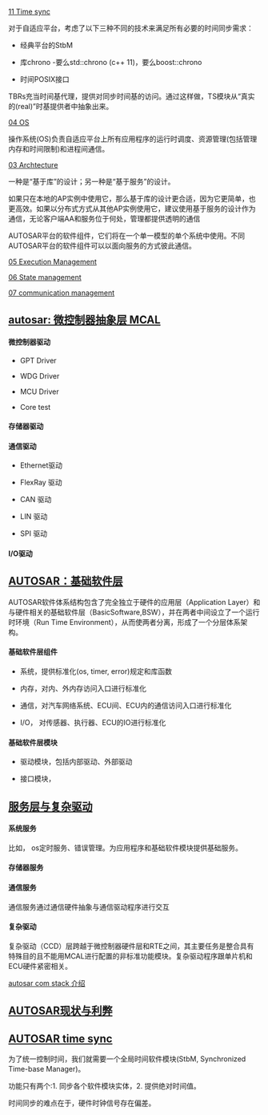 


[11 Time sync](https://blog.csdn.net/sky8336/article/details/91355471)


对于自适应平台，考虑了以下三种不同的技术来满足所有必要的时间同步需求：

* 经典平台的StbM

* 库chrono -要么std::chrono (c++ 11)，要么boost::chrono

* 时间POSIX接口


TBRs充当时间基代理，提供对同步时间基的访问。通过这样做，TS模块从“真实的(real)”时基提供者中抽象出来。


[04 OS](https://blog.csdn.net/sky8336/article/details/91126937)

操作系统(OS)负责自适应平台上所有应用程序的运行时调度、资源管理(包括管理内存和时间限制)和进程间通信。


[03 Archtecture](https://blog.csdn.net/sky8336/article/details/90766173)

一种是“基于库”的设计；另一种是“基于服务”的设计。

如果只在本地的AP实例中使用它，那么基于库的设计更合适，因为它更简单，也更高效。如果以分布式方式从其他AP实例使用它，建议使用基于服务的设计作为通信，无论客户端AA和服务位于何处，管理都提供透明的通信

AUTOSAR平台的软件组件，它们将在一个单一模型的单个系统中使用。不同AUTOSAR平台的软件组件可以以面向服务的方式彼此通信。


[05 Execution Management](https://blog.csdn.net/sky8336/article/details/91127246)

[06 State management](https://blog.csdn.net/sky8336/article/details/91135955)

[07 communication management]()



## [autosar: 微控制器抽象层 MCAL](https://blog.csdn.net/ChenGuiGan/article/details/80310713)

#### 微控制器驱动

* GPT Driver

* WDG Driver

* MCU Driver 

* Core test 

#### 存储器驱动

#### 通信驱动

* Ethernet驱动

* FlexRay 驱动

* CAN 驱动

* LIN 驱动

* SPI 驱动

#### I/O驱动


## [AUTOSAR：基础软件层](https://blog.csdn.net/ChenGuiGan/article/details/80305190)


AUTOSAR软件体系结构包含了完全独立于硬件的应用层（Application Layer）和与硬件相关的基础软件层（BasicSoftware,BSW），并在两者中间设立了一个运行时环境（Run Time Environment），从而使两者分离，形成了一个分层体系架构。

#### 基础软件层组件

* 系统，提供标准化(os, timer, error)规定和库函数

* 内存，对内、外内存访问入口进行标准化

* 通信，对汽车网络系统、ECU间、ECU内的通信访问入口进行标准化

* I/O， 对传感器、执行器、ECU的IO进行标准化

#### 基础软件层模块

* 驱动模块，包括内部驱动、外部驱动 

* 接口模块，



## [服务层与复杂驱动](https://blog.csdn.net/ChenGuiGan/article/details/80380054)

#### 系统服务

比如， os定时服务、错误管理。为应用程序和基础软件模块提供基础服务。

#### 存储器服务

#### 通信服务

通信服务通过通信硬件抽象与通信驱动程序进行交互

#### 复杂驱动

复杂驱动（CCD）层跨越于微控制器硬件层和RTE之间，其主要任务是整合具有特殊目的且不能用MCAL进行配置的非标准功能模块。复杂驱动程序跟单片机和ECU硬件紧密相关。

[autosar com stack 介绍](https://www.sohu.com/a/217591212_467757)

## [AUTOSAR现状与利弊](https://blog.csdn.net/ChenGuiGan/article/details/84335207)


## [AUTOSAR time sync](https://blog.csdn.net/ChenGuiGan/article/details/103957269)

为了统一控制时间，我们就需要一个全局时间软件模块(StbM, Synchronized Time-base Manager)。

功能只有两个:1. 同步各个软件模块实体，2. 提供绝对时间值。

时间同步的难点在于，硬件时钟信号存在偏差。




